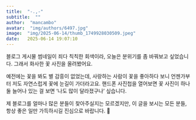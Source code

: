 ```yaml
---
title:  "-.,-"
subtitle:  ""
author:  "mancambo"
avatar:  "img/authors/6497.jpg"
image:  "img/2025-06-14/thumb_1749928030509.jpeg"
date:   2025-06-14 19:07:10
---
```


블로그 게시물 썸네일이 죄다 칙칙한 회색이라, 오늘은 분위기를 좀 바꿔보고 싶었습니다.
그래서 화사한 꽃 사진을 올려봤어요.

예전에는 꽃을 봐도 별 감흥이 없었는데,
사랑하는 사람이 꽃을 좋아하다 보니
언젠가부터 저도 자연스럽게 꽃에 눈길이 가더라고요.
핸드폰 사진첩을 열어보면 꽃 사진이 하나둘 늘어나 있는 걸 보면
‘나도 많이 달라졌구나’ 싶습니다.

제 블로그를 얼마나 많은 분들이 찾아주실지는 모르겠지만,
이 글을 보시는 모든 분들,
항상 좋은 일만 가득하시길 진심으로 바랍니다. 🌸